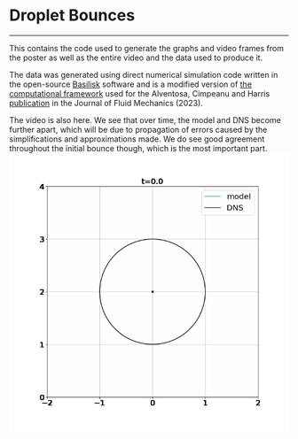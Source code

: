 # Droplet Bounces
---
This contains the code used to generate the graphs and video frames from the poster as well as the entire video and the data used to produce it.

The data was generated using direct numerical simulation code written in the open-source [Basilisk](http://basilisk.fr/) software and is a modified version of [the computational framework](https://github.com/rcsc-group/BouncingDroplets) used for the Alventosa, Cimpeanu and Harris [publication](https://www.cambridge.org/core/journals/journal-of-fluid-mechanics/article/inertiocapillary-rebound-of-a-droplet-impacting-a-fluid-bath/93C2414D27C42F17BF67587E9C5BA6AF) in the Journal of Fluid Mechanics (2023).


The video is also here. We see that over time, the model and DNS become further apart, which will be due to propagation of errors caused by the simplifications and approximations made. We do see good agreement throughout the initial bounce though, which is the most important part.
![video](https://github.com/WilliamGillow/oil_droplet_bounce/blob/main/oil_droplet_interface_shape_comparison.gif)
